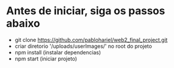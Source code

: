 # Antes de iniciar, siga os passos abaixo
- git clone https://github.com/pablohariel/web2_final_project.git <br>
- criar diretorio '/uploads/userImages/' no root do projeto <br>
- npm install (instalar dependencias) <br>
- npm start (iniciar projeto)



